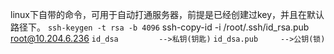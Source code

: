 linux下自带的命令，可用于自动打通服务器，前提是已经创建过key，并且在默认路径下。
`ssh-keygen -t rsa -b 4096`
ssh-copy-id -i /root/.ssh/id_rsa.pub root@10.204.6.236
`id_dsa         -->私钥(钥匙)`
`id_dsa.pub     -->公钥(锁)`